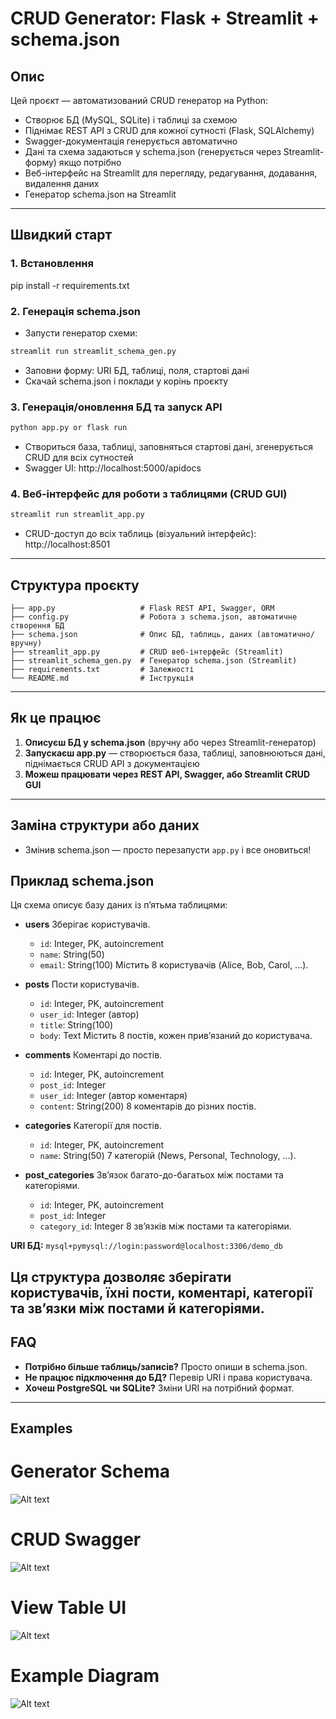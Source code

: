 # CRUD Generator: Flask + Streamlit +  schema.json

## Опис

Цей проєкт — автоматизований CRUD генератор на Python:
- Створює БД (MySQL, SQLite) і таблиці за схемою
- Піднімає REST API з CRUD для кожної сутності (Flask, SQLAlchemy)
- Swagger-документація генерується автоматично
- Дані та схема задаються у schema.json (генерується через Streamlit-форму) якщо потрібно
- Веб-інтерфейс на Streamlit для перегляду, редагування, додавання, видалення даних
- Генератор schema.json на Streamlit

---

## Швидкий старт

### 1. Встановлення

pip install -r requirements.txt

### 2. Генерація schema.json

- Запусти генератор схеми:
```bash
streamlit run streamlit_schema_gen.py
```
- Заповни форму: URI БД, таблиці, поля, стартові дані
- Скачай schema.json і поклади у корінь проєкту

### 3. Генерація/оновлення БД та запуск API

```bash
python app.py or flask run
```

- Створиться база, таблиці, заповняться стартові дані, згенерується CRUD для всіх сутностей
- Swagger UI: http://localhost:5000/apidocs

### 4. Веб-інтерфейс для роботи з таблицями (CRUD GUI)

```bash
streamlit run streamlit_app.py
```

- CRUD-доступ до всіх таблиць (візуальний інтерфейс): http://localhost:8501

---

## Структура проєкту

```
├── app.py                   # Flask REST API, Swagger, ORM
├── config.py                # Робота з schema.json, автоматичне створення БД
├── schema.json              # Опис БД, таблиць, даних (автоматично/вручну)
├── streamlit_app.py         # CRUD веб-інтерфейс (Streamlit)
├── streamlit_schema_gen.py  # Генератор schema.json (Streamlit)
├── requirements.txt         # Залежності
└── README.md                # Інструкція
```

---

## Як це працює

1. **Описуєш БД у schema.json** (вручну або через Streamlit-генератор)
2. **Запускаєш app.py** — створюється база, таблиці, заповнюються дані, піднімається CRUD API з документацією
3. **Можеш працювати через REST API, Swagger, або Streamlit CRUD GUI**

---

## Заміна структури або даних

- Змінив schema.json — просто перезапусти `app.py` і все оновиться!
## Приклад schema.json

Ця схема описує базу даних із п’ятьма таблицями:

- **users**
  Зберігає користувачів.
  - `id`: Integer, PK, autoincrement
  - `name`: String(50)
  - `email`: String(100)
  Містить 8 користувачів (Alice, Bob, Carol, ...).

- **posts**
  Пости користувачів.
  - `id`: Integer, PK, autoincrement
  - `user_id`: Integer (автор)
  - `title`: String(100)
  - `body`: Text
  Містить 8 постів, кожен прив’язаний до користувача.

- **comments**
  Коментарі до постів.
  - `id`: Integer, PK, autoincrement
  - `post_id`: Integer
  - `user_id`: Integer (автор коментаря)
  - `content`: String(200)
  8 коментарів до різних постів.

- **categories**
  Категорії для постів.
  - `id`: Integer, PK, autoincrement
  - `name`: String(50)
  7 категорій (News, Personal, Technology, ...).

- **post_categories**
  Зв’язок багато-до-багатьох між постами та категоріями.
  - `id`: Integer, PK, autoincrement
  - `post_id`: Integer
  - `category_id`: Integer
  8 зв’язків між постами та категоріями.

**URI БД:**
`mysql+pymysql://login:password@localhost:3306/demo_db`

Ця структура дозволяє зберігати користувачів, їхні пости, коментарі, категорії та зв’язки між постами й категоріями.
---

## FAQ

- **Потрібно більше таблиць/записів?**
  Просто опиши в schema.json.
- **Не працює підключення до БД?**
  Перевір URI і права користувача.
- **Хочеш PostgreSQL чи SQLite?**
  Зміни URI на потрібний формат.

---



## Examples

# Generator Schema
![Alt text](examples/generator_schema.png?raw=true "Generator Schema")

# CRUD Swagger
![Alt text](examples/swagger.png?raw=true "CRUD Swagger")

# View Table UI
![Alt text](examples/table_ui.png?raw=true "View Table UI")

# Example Diagram
![Alt text](examples/diagram.png?raw=true "Diagram")
